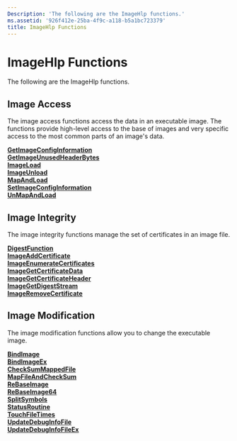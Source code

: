 ```yaml
---
Description: 'The following are the ImageHlp functions.'
ms.assetid: '926f412e-25ba-4f9c-a118-b5a1bc723379'
title: ImageHlp Functions
---
```


# ImageHlp Functions

The following are the ImageHlp functions.

## Image Access

The image access functions access the data in an executable image. The functions provide high-level access to the base of images and very specific access to the most common parts of an image's data.

<dl>

[**GetImageConfigInformation**](getimageconfiginformation.md)  
[**GetImageUnusedHeaderBytes**](getimageunusedheaderbytes.md)  
[**ImageLoad**](imageload.md)  
[**ImageUnload**](imageunload.md)  
[**MapAndLoad**](mapandload.md)  
[**SetImageConfigInformation**](setimageconfiginformation.md)  
[**UnMapAndLoad**](unmapandload.md)  
</dl>

## Image Integrity

The image integrity functions manage the set of certificates in an image file.

<dl>

[**DigestFunction**](digestfunction.md)  
[**ImageAddCertificate**](imageaddcertificate.md)  
[**ImageEnumerateCertificates**](imageenumeratecertificates.md)  
[**ImageGetCertificateData**](imagegetcertificatedata.md)  
[**ImageGetCertificateHeader**](imagegetcertificateheader.md)  
[**ImageGetDigestStream**](imagegetdigeststream.md)  
[**ImageRemoveCertificate**](imageremovecertificate.md)  
</dl>

## Image Modification

The image modification functions allow you to change the executable image.

<dl>

[**BindImage**](bindimage.md)  
[**BindImageEx**](bindimageex.md)  
[**CheckSumMappedFile**](checksummappedfile.md)  
[**MapFileAndCheckSum**](mapfileandchecksum.md)  
[**ReBaseImage**](rebaseimage.md)  
[**ReBaseImage64**](rebaseimage64.md)  
[**SplitSymbols**](splitsymbols.md)  
[**StatusRoutine**](statusroutine.md)  
[**TouchFileTimes**](touchfiletimes.md)  
[**UpdateDebugInfoFile**](updatedebuginfofile.md)  
[**UpdateDebugInfoFileEx**](updatedebuginfofileex.md)  
</dl>

 

 



